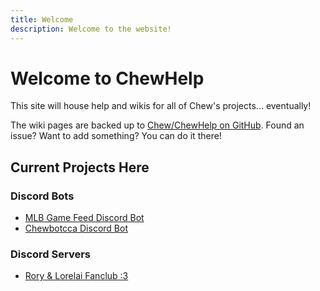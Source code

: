```yaml
---
title: Welcome
description: Welcome to the website!
---
```


# Welcome to ChewHelp

This site will house help and wikis for all of Chew's projects... eventually!

The wiki pages are backed up to [Chew/ChewHelp on GitHub](https://github.com/Chew/ChewHelp). Found an issue? Want to add something? You can do it there!

## Current Projects Here

### Discord Bots

- [MLB Game Feed Discord Bot](/bots/discord/mlb-game-feed)
- [Chewbotcca Discord Bot](/bots/discord/chewbotcca)

### Discord Servers

- [Rory & Lorelai Fanclub :3](./servers/discord/rory)
